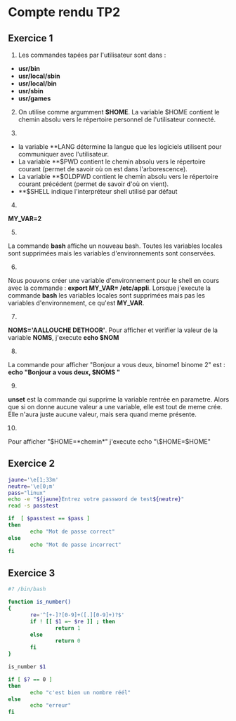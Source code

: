 # Compte rendu TP2

## Exercice 1

1. Les commandes tapées par l'utilisateur sont dans :  
  * **usr/bin**
  * **usr/local/sbin**
  * **usr/local/bin**
  * **usr/sbin**
  * **usr/games**
  
 2. On utilise comme argumment **$HOME**. La variable $HOME contient le chemin absolu vers le répertoire personnel de l'utilisateur connecté.
 
 3.  
* la variable **LANG  détermine la langue que les logiciels utilisent pour communiquer avec l'utilisateur. 
 * La variable **$PWD contient le chemin absolu vers le répertoire courant (permet de savoir où on est dans l'arborescence).
 * La variable **$OLDPWD contient le chemin absolu vers le répertoire courant précédent (permet de savoir d'où on vient).
 * **$SHELL indique l'interpréteur shell utilisé par défaut
 
 4. 
 **MY_VAR=2**
 
 5. 
 La commande **bash** affiche un nouveau bash. Toutes les variables locales sont supprimées mais les variables d'environnements sont conservées.
 
 6.
 Nous pouvons  créer une variable d'environnement pour le shell en cours avec la commande : **export MY_VAR= /etc/appli**. Lorsque j'execute la commande **bash** les variables locales sont supprimées mais pas les variables d'environnement, ce qu'est **MY_VAR**.
 
 7.
 **NOMS='AALLOUCHE DETHOOR'**. Pour afficher et verifier la valeur de la variable **NOMS**, j'execute **echo $NOM** 
 
8.
La commande pour afficher "Bonjour a vous deux, binome1 binome 2" est : **echo "Bonjour a vous deux, $NOMS "**

9. 
**unset** est la commande qui supprime la variable rentrée en parametre. Alors que si on donne aucune valeur a une variable, elle est tout de meme crée. Elle n'aura juste aucune valeur, mais sera quand meme présente.

10.
Pour afficher "$HOME=*chemin*" j'execute echo "\$HOME=$HOME"
 
 
 
 
 ## Exercice 2
 
 ```bash
 jaune='\e[1;33m'
neutre='\e[0;m'
pass="linux"
echo -e "${jaune}Entrez votre password de test${neutre}"
read -s passtest

if  [ $passtest == $pass ]
then
        echo "Mot de passe correct"
else
        echo "Mot de passe incorrect"
fi
 
 ```
 
 ## Exercice 3
 
 ```bash
 #? /bin/bash

function is_number()
{
        re='^[+-]?[0-9]+([.][0-9]+)?$'
        if ! [[ $1 =~ $re ]] ; then
                return 1
        else
                return 0
        fi
}

is_number $1

if [ $? == 0 ]
then
        echo "c'est bien un nombre réél"
else
        echo "erreur"
fi
 ```
